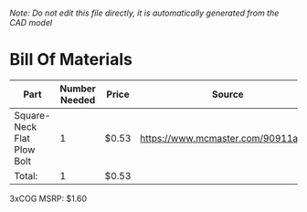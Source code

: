 ###### Note: Do not edit this file directly, it is automatically generated from the CAD model 
# Bill Of Materials 
 |Part|Number Needed|Price|Source| 
 |----|----------|-----|-----|
|Square-Neck Flat Plow Bolt|1|$0.53|https://www.mcmaster.com/90911a633|
|Total: |1|$0.53| |

 3xCOG MSRP: $1.60